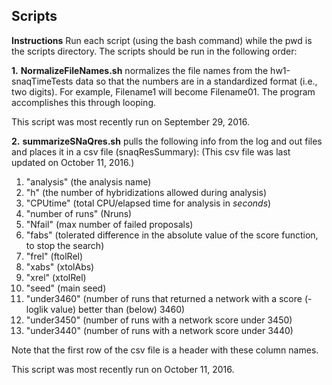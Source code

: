 Scripts
-------
**Instructions**
Run each script (using the bash command) while the pwd is the scripts directory. The scripts should be run in the following order:

**1.**
**NormalizeFileNames.sh** normalizes the file names from the hw1-snaqTimeTests data so that the numbers are in a standardized format (i.e., two digits).
For example, Filename1 will become Filename01.  The program accomplishes this through looping.

This script was most recently run on September 29, 2016.

**2.**
**summarizeSNaQres.sh** pulls the following info from the log and out files and places it in a csv file (snaqResSummary):
(This csv file was last updated on October 11, 2016.)

  1. "analysis" (the analysis name)
  2. "h" (the number of hybridizations allowed during analysis)
  3. "CPUtime" (total CPU/elapsed time for analysis in *seconds*)
  4. "number of runs" (Nruns)
  5. "Nfail" (max number of failed proposals)
  6. "fabs" (tolerated difference in the absolute value of the score function, to stop the search)
  7. "frel" (ftolRel)
  8. "xabs" (xtolAbs)
  9. "xrel" (xtolRel)
  10. "seed" (main seed)
  11. "under3460" (number of runs that returned a network with a score (-loglik value) better than (below) 3460)
  12. "under3450" (number of runs with a network score under 3450)
  13. "under3440" (number of runs with a network score under 3440)

Note that the first row of the csv file is a header with these column names.

This script was most recently run on October 11, 2016.

